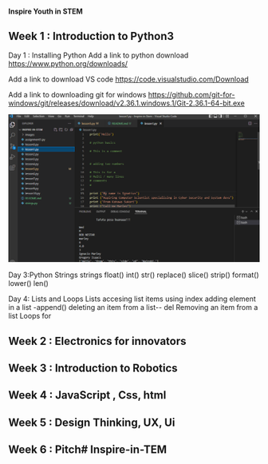 #### Inspire Youth in STEM


## Week 1 : Introduction to Python3
Day 1 : Installing Python
 Add a link to python download
   https://www.python.org/downloads/

 Add a link to download VS code
   https://code.visualstudio.com/Download

 Add a link to downloading git for windows
   https://github.com/git-for-windows/git/releases/download/v2.36.1.windows.1/Git-2.36.1-64-bit.exe


 ![lesson 1](./images/lesson1.png)

Day 3:Python Strings
 strings 
  float()
  int()
  str()
  replace()
  slice()
  strip()
  format() 
  lower()
  len()

Day 4: Lists and Loops
 Lists
 accesing list items using index
 adding element in a list
    -append()
 deleting an item from a list-- del
 Removing an item from a list
 Loops
   for
## Week 2 : Electronics for innovators


## Week 3 : Introduction to Robotics


## Week 4 : JavaScript , Css, html


## Week 5 : Design Thinking, UX, Ui


## Week 6 : Pitch# Inspire-in-TEM
